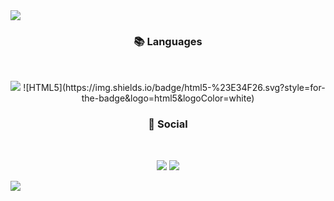 <img src="https://capsule-render.vercel.app/api?type=waving&color=timeAuto&height=300&section=header&text=종락's Github&fontSize=50" />






<h3 align="center"><b>📚 Languages </b></h3>
</br>
<p align="center">
<img src="https://img.shields.io/badge/python-3670A0?style=for-the-badge&logo=python&logoColor=ffdd54"/>
<a> 	![HTML5](https://img.shields.io/badge/html5-%23E34F26.svg?style=for-the-badge&logo=html5&logoColor=white) <a/>
<a><a/>
<a><a/>
<a><a/>
<a><a/>
</p>

<h3 align="center"><b>💬 Social </b></h3>
</br>
<p align="center">
<a href="https://www.instagram.com/sjr_0630"><img src="https://img.shields.io/badge/Instagram-%23E4405F.svg?style=for-the-badge&logo=Instagram&logoColor=white&link=https://www.instagram.com/sjr_0630"/></a>
<a href="https://velog.io/@youhyeoneee"><img src="http://img.shields.io/badge/-Velog-20c997?style=for-the-badge&link=https://velog.io/@whdkfr0630"/></a>
</p>
    
             
             
             
             
             
             
             
             

<img src="https://capsule-render.vercel.app/api?type=waving&color=timeAuto&height=200&section=footer"/>

                                                                                                                                    
                                                                                                                                                   
